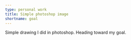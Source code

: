 ```yaml
---
type: personal work
title: Simple photoshop image
shortname: goal
---
```


Simple drawing I did in photoshop. Heading toward my goal.